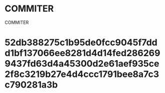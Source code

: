 # COMMITER
COMMITER






# 52db388275c1b95de0fcc9045f7ddd1bf137066ee8281d4d14fed2862699437fd63d4a45300d2e61aef935ce2f8c3219b27e4d4ccc1791bee8a7c3c790281a3b
